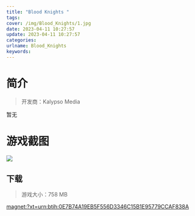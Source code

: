 ```yaml
---
title: "Blood Knights "
tags: 
cover: /img/Blood_Knights/1.jpg
date: 2023-04-11 10:27:57
update: 2023-04-11 10:27:57
categories: 
urlname: Blood_Knights
keywords: 
---
```

# 简介

> 开发商：Kalypso Media

暂无

# 游戏截图

![](/img/Blood_Knights/2.jpg)


## 下载

> 游戏大小：758 MB

[magnet:?xt=urn:btih:0E7B74A19EB5F556D3346C15B1E95779CCAF838A](magnet:?xt=urn:btih:0E7B74A19EB5F556D3346C15B1E95779CCAF838A)
